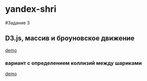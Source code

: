 yandex-shri
===========

#Задание 3
## D3.js, массив и броуновское движение
[demo](http://tocher.github.io/yandex-shri/task3-brownian-motion/index.html)

### вариант с определением коллизий между шариками
[demo](http://tocher.github.io/yandex-shri/task3-brownian-motion/index_with_collisions.html)